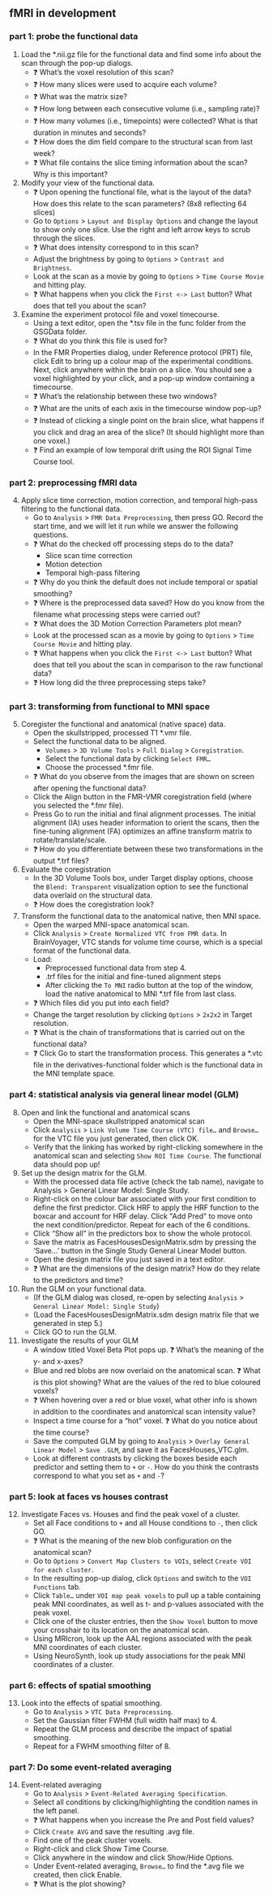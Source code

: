 ## fMRI in development

### part 1: probe the functional data

1.	Load the *.nii.gz file for the functional data and find some info about the scan through the pop-up dialogs. 
    *	❓ What’s the voxel resolution of this scan? 
    *	❓ How many slices were used to acquire each volume?
    *	❓ What was the matrix size?
    *	❓ How long between each consecutive volume (i.e., sampling rate)?
    *	❓ How many volumes (i.e., timepoints) were collected? What is that duration in minutes and seconds?
    *	❓ How does the dim field compare to the structural scan from last week? 
    *	❓ What file contains the slice timing information about the scan? Why is this important?
2.	Modify your view of the functional data.
    * ❓ Upon opening the functional file, what is the layout of the data? How does this relate to the scan parameters? (8x8 reflecting 64 slices)
    * Go to `Options` > `Layout and Display Options` and change the layout to show only one slice. Use the right and left arrow keys to scrub through the slices. 
    * ❓ What does intensity correspond to in this scan?
    * Adjust the brightness by going to `Options` > `Contrast and Brightness`. 
    * Look at the scan as a movie by going to `Options` > `Time Course Movie` and hitting play. 
    * ❓ What happens when you click the `First <-> Last` button? What does that tell you about the scan?
3.	Examine the experiment protocol file and voxel timecourse.
    *	Using a text editor, open the *.tsv file in the func folder from the GSGData folder. 
    *	❓ What do you think this file is used for?
    *	In the FMR Properties dialog, under Reference protocol (PRT) file, click Edit to bring up a colour map of the experimental conditions. Next, click anywhere within the brain on a slice. You should see a voxel highlighted by your click, and a pop-up window containing a timecourse. 
    *	❓ What’s the relationship between these two windows? 
    *	❓ What are the units of each axis in the timecourse window pop-up?
    *	❓ Instead of clicking a single point on the brain slice, what happens if you click and drag an area of the slice? (It should highlight more than one voxel.)
    *	❓ Find an example of low temporal drift using the ROI Signal Time Course tool. 

### part 2: preprocessing fMRI data

4. Apply slice time correction, motion correction, and temporal high-pass filtering to the functional data.
    * Go to `Analysis` > `FMR Data Preprocessing`, then press GO. Record the start time, and we will let it run while we answer the following questions.
    * ❓ What do the checked off processing steps do to the data?
        * Slice scan time correction
        * Motion detection
        * Temporal high-pass filtering
    * ❓ Why do you think the default does not include temporal or spatial smoothing? 
    * ❓ Where is the preprocessed data saved? How do you know from the filename what processing steps were carried out?
    * ❓	What does the 3D Motion Correction Parameters plot mean?
    * Look at the processed scan as a movie by going to `Options` > `Time Course Movie` and hitting play. 
    * ❓ What happens when you click the `First <-> Last` button? What does that tell you about the scan in comparison to the raw functional data?
    * ❓ How long did the three preprocessing steps take?

### part 3: transforming from functional to MNI space

5. Coregister the functional and anatomical (native space) data. 
    * Open the skullstripped, processed T1 *.vmr file. 
    * Select the functional data to be aligned. 
         * `Volumes` > `3D Volume Tools` > `Full Dialog` > `Coregistration`. 
         * Select the functional data by clicking `Select FMR…`
         * Choose the processed *.fmr file. 
    * ❓ What do you observe from the images that are shown on screen after opening the functional data? 
    * Click the Align button in the FMR-VMR coregistration field (where you selected the *.fmr file). 
    * Press Go to run the initial and final alignment processes. The initial alignment (IA) uses header information to orient the scans, then the fine-tuning alignment (FA) optimizes an affine transform matrix to rotate/translate/scale. 
    * ❓ How do you differentiate between these two transformations in the output *.trf files?
 6. Evaluate the coregistration
    * In the 3D Volume Tools box, under Target display options, choose the `Blend: Transparent` visualization option to see the functional data overlaid on the structural data. 
    * ❓ How does the coregistration look?
 7. Transform the functional data to the anatomical native, then MNI space.
    * Open the warped MNI-space anatomical scan.
    * Click `Analysis` > `Create Normalized VTC from FMR data`. In BrainVoyager, VTC stands for volume time course, which is a special format of the functional data. 
    * Load:
         * Preprocessed functional data from step 4.
         * .trf files for the initial and fine-tuned alignment steps
         * After clicking the `To MNI` radio button at the top of the window, load the native anatomical to MNI *.trf file from last class.
    * ❓ Which files did you put into each field?
    * Change the target resolution by clicking `Options` > `2x2x2` in Target resolution. 
    * ❓ What is the chain of transformations that is carried out on the functional data?
    * ❓ Click Go to start the transformation process. This generates a *.vtc file in the derivatives-functional folder which is the functional data in the MNI template space. 

### part 4: statistical analysis via general linear model (GLM)

8. Open and link the functional and anatomical scans
      * Open the MNI-space skullstripped anatomical scan
      * Click `Analysis` > `Link Volume Time Course (VTC) file…` and `Browse…` for the VTC file you just generated, then click OK. 
      * Verify that the linking has worked by right-clicking somewhere in the anatomical scan and selecting `Show ROI Time Course`. The functional data should pop up! 
9. Set up the design matrix for the GLM.
      * With the processed data file active (check the tab name), navigate to Analysis > General Linear Model: Single Study. 
      * Right-click on the colour bar associated with your first condition to define the first predictor. Click HRF to apply the HRF function to the boxcar and account for HRF delay. Click "Add Pred" to move onto the next condition/predictor. Repeat for each of the 6 conditions.
      * Click “Show all” in the predictors box to show the whole protocol. 
      * Save the matrix as FacesHousesDesignMatrix.sdm by pressing the ‘Save…’ button in the Single Study General Linear Model button. 
      * Open the design matrix file you just saved in a text editor. 
      * ❓ What are the dimensions of the design matrix? How do they relate to the predictors and time?
10. Run the GLM on your functional data.
      * (If the GLM dialog was closed, re-open by selecting `Analysis` > `General Linear Model: Single Study`)
      * (Load the FacesHousesDesignMatrix.sdm design matrix file that we generated in step 5.)
      * Click GO to run the GLM. 
11. Investigate the results of your GLM
      * A window titled Voxel Beta Plot pops up. ❓ What’s the meaning of the y- and x-axes?
      * Blue and red blobs are now overlaid on the anatomical scan. ❓ What is this plot showing? What are the values of the red to blue coloured voxels? 
      * ❓ When hovering over a red or blue voxel, what other info is shown in addition to the coordinates and anatomical scan intensity value?
      * Inspect a time course for a “hot” voxel. ❓ What do you notice about the time course?
      * Save the computed GLM by going to `Analysis` > `Overlay General Linear Model` > `Save .GLM`, and save it as FacesHouses_VTC.glm. 
      * Look at different contrasts by clicking the boxes beside each predictor and setting them to `+` or `-`. How do you think the contrasts correspond to what you set as `+` and `-`? 

### part 5: look at faces vs houses contrast

12.	Investigate Faces vs. Houses and find the peak voxel of a cluster.
      * Set all Face conditions to `+` and all House conditions to `-`, then click GO. 
      * ❓ What is the meaning of the new blob configuration on the anatomical scan? 
      * Go to `Options` > `Convert Map Clusters to VOIs`, select `Create VOI for each cluster`.
      * In the resulting pop-up dialog, click `Options` and switch to the `VOI Functions` tab. 
      * Click `Table…` under `VOI map peak voxels` to pull up a table containing peak MNI coordinates, as well as t- and p-values associated with the peak voxel. 
      * Click one of the cluster entries, then the `Show Voxel` button to move your crosshair to its location on the anatomical scan. 
      * Using MRIcron, look up the AAL regions associated with the peak MNI coordinates of each cluster. 
      * Using NeuroSynth, look up study associations for the peak MNI coordinates of a cluster. 

### part 6: effects of spatial smoothing
13.	Look into the effects of spatial smoothing. 
      *  Go to `Analysis` > `VTC Data Preprocessing`. 
      *  Set the Gaussian filter FWHM (full width half max) to 4. 
      * Repeat the GLM process and describe the impact of spatial smoothing.
      * Repeat for a FWHM smoothing filter of 8. 

### part 7: Do some event-related averaging
14. Event-related averaging
      * Go to `Analysis` > `Event-Related Averaging Specification`. 
      * Select all conditions by clicking/highlighting the condition names in the left panel. 
      * ❓ What happens when you increase the Pre and Post field values?
      * Click `Create AVG` and save the resulting .avg file.  
      * Find one of the peak cluster voxels. 
      * Right-click and click Show Time Course. 
      * Click anywhere in the window and click Show/Hide Options. 
      * Under Event-related averaging, `Browse…` to find the *.avg file we created, then click Enable. 
      * ❓ What is the plot showing?

